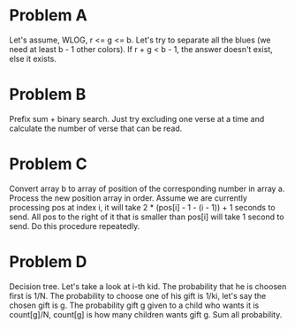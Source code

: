 # Problem A
Let's assume, WLOG, r <= g <= b. Let's try to separate all the blues (we need at least b - 1 other colors). If r + g < b - 1, the answer doesn't exist, else it exists.

# Problem B
Prefix sum + binary search. Just try excluding one verse at a time and calculate the number of verse that can be read.

# Problem C
Convert array b to array of position of the corresponding number in array a. Process the new position array in order. Assume we are currently processing pos at index i, it will take 2 * (pos[i] - 1 - (i - 1)) + 1 seconds to send. All pos to the right of it that is smaller than pos[i] will take 1 second to send. Do this procedure repeatedly.

# Problem D
Decision tree. Let's take a look at i-th kid. The probability that he is choosen first is 1/N. The probability to choose one of his gift is 1/ki, let's say the chosen gift is g. The probability gift g given to a child who wants it is count[g]/N, count[g] is how many children wants gift g. Sum all probability.
